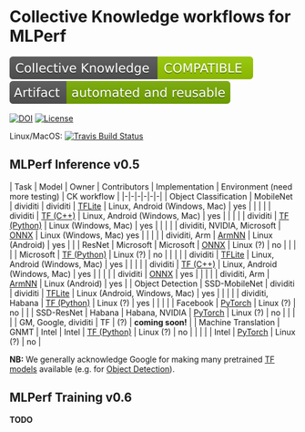 # Collective Knowledge workflows for MLPerf

[![compatibility](https://github.com/ctuning/ck-guide-images/blob/master/ck-compatible.svg)](https://github.com/ctuning/ck)
[![automation](https://github.com/ctuning/ck-guide-images/blob/master/ck-artifact-automated-and-reusable.svg)](http://cTuning.org/ae)

[![DOI](https://zenodo.org/badge/149591037.svg)](https://zenodo.org/badge/latestdoi/149591037)
[![License](https://img.shields.io/badge/License-BSD%203--Clause-blue.svg)](https://opensource.org/licenses/BSD-3-Clause)

Linux/MacOS: [![Travis Build Status](https://travis-ci.org/ctuning/ck-mlperf.svg?branch=master)](https://travis-ci.org/ctuning/ck-mlperf)

## MLPerf Inference v0.5

| Task | Model | Owner | Contributors | Implementation | Environment (need more testing) | CK workflow |
|-|-|-|-|-|-|
| Object Classification | MobileNet     | dividiti  | dividiti  | [TFLite](https://github.com/mlperf/inference/tree/master/edge/object_classification/mobilenets/tflite) | Linux, Android (Windows, Mac) | yes |
|                       |               |           | dividiti  | [TF (C++)](https://github.com/mlperf/inference/tree/master/edge/object_classification/mobilenets/tf-cpp) | Linux, Android (Windows, Mac) | yes |
|                       |               |           | dividiti  | [TF (Python)](https://github.com/mlperf/inference/tree/master/edge/object_classification/mobilenets/tf-py) | Linux (Windows, Mac) | yes |
|                       |               |           | dividiti, NVIDIA, Microsoft | [ONNX](https://github.com/mlperf/inference/tree/master/edge/object_classification/mobilenets/onnx) | Linux (Windows, Mac)  yes |
|                       |               |           | dividiti, Arm               | [ArmNN](https://github.com/arm-software/armnn-mlperf) | Linux (Android) | yes |
|                       | ResNet        | Microsoft | Microsoft | [ONNX](https://github.com/mlperf/inference/blob/master/cloud/image_classification) | Linux (?) | no |
|                       |               |           | Microsoft | [TF (Python)](https://github.com/mlperf/inference/blob/master/cloud/image_classification) | Linux (?) | no |
|                       |               |           | dividiti  | [TFLite](https://github.com/mlperf/inference/tree/master/edge/object_classification/mobilenets/tflite#install-the-resnet-model) | Linux, Android (Windows, Mac) | yes |
|                       |               |           | dividiti  | [TF (C++)](https://github.com/mlperf/inference/tree/master/edge/object_classification/mobilenets/tf-cpp#install-the-resnet-model) | Linux, Android (Windows, Mac) | yes |
|                       |               |           | dividiti  | [ONNX](https://github.com/mlperf/inference/tree/master/edge/object_classification/mobilenets/onnx#install-the-resnet-model) | yes |
|                       |               |           | dividiti, Arm | [ArmNN](https://github.com/arm-software/armnn-mlperf) | Linux (Android) | yes |
| Object Detection      | SSD-MobileNet | dividiti  | dividiti  | [TFLite](https://github.com/mlperf/inference/tree/master/edge/object_detection/ssd_mobilenet/tflite) | Linux (Android, Windows, Mac) | yes |
|                       |               |           | dividiti, Habana | [TF (Python)](https://github.com/mlperf/inference/tree/master/edge/object_detection/ssd_mobilenet/tf-py) | Linux (?) | yes |
|                       |               |           | Facebook  | [PyTorch](https://github.com/mlperf/inference/tree/master/edge/object_detection/ssd_mobilenet/pytorch) | Linux (?) | no |
|                       | SSD-ResNet    | Habana    | Habana, NVIDIA    | [PyTorch](https://github.com/mlperf/inference/tree/master/cloud/single_stage_detector/pytorch) | Linux (?) | no |
|                       |               |           | GM, Google, dividiti | TF | (?) | **coming soon!** |
| Machine Translation   | GNMT          | Intel     | Intel     | [TF (Python)](https://github.com/mlperf/inference/blob/master/cloud/translation/gnmt/tensorflow) | Linux (?) | no |
|                       |               |           | Intel     | [PyTorch](https://github.com/mlperf/inference/blob/master/cloud/translation/gnmt/pytorch) | Linux (?) | no |

**NB:** We generally acknowledge Google for making many pretrained [TF models](https://github.com/tensorflow/models) available (e.g. for [Object Detection](https://github.com/tensorflow/models/blob/master/research/object_detection/g3doc/detection_model_zoo.md)).

## MLPerf Training v0.6
**TODO**
